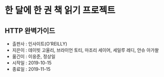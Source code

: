 # 한 달에 한 권 책 읽기 프로젝트

## HTTP 완벽가이드 
  
  - 출판사 : 인사이트(O'REILLY)
  - 지은이 : 데이빗 고울리, 브라이언 토티, 마조리 세이어, 세일루 레디, 안슈 아가왈
  - 옮긴이 : 이응준, 정상일
  - 시작일 : 2019-10-15
  - 종료일 : 2019-11-15
  
